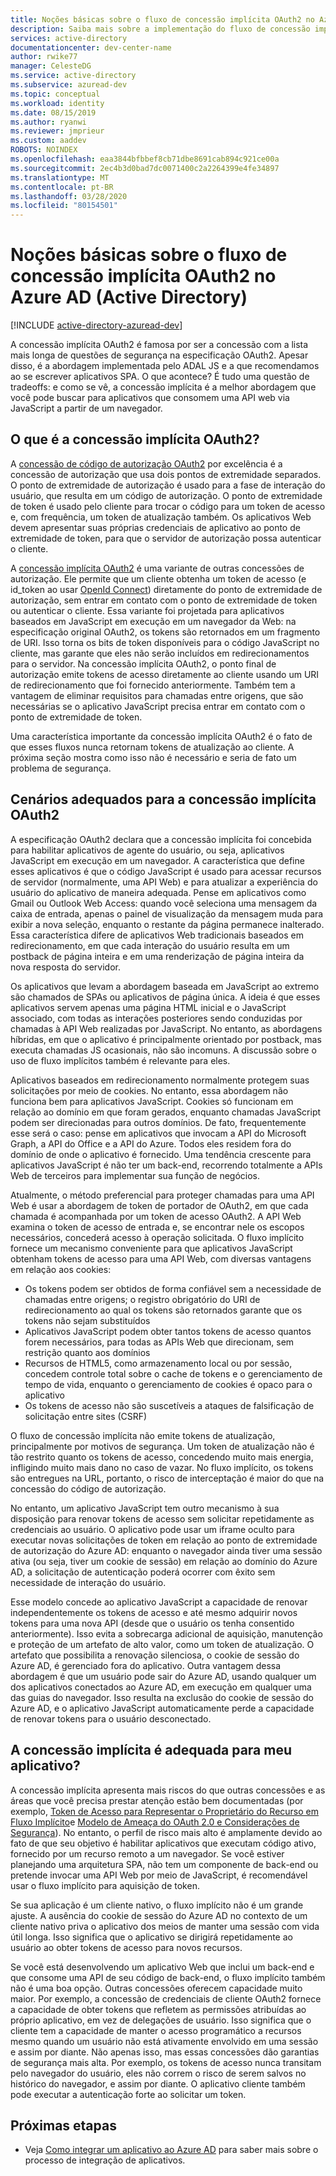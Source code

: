 ```yaml
---
title: Noções básicas sobre o fluxo de concessão implícita OAuth2 no Azure AD | Microsoft Docs
description: Saiba mais sobre a implementação do fluxo de concessão implícita OAuth2 pelo Azure Active Directory do OAuth2 e se ele é adequado para o aplicativo.
services: active-directory
documentationcenter: dev-center-name
author: rwike77
manager: CelesteDG
ms.service: active-directory
ms.subservice: azuread-dev
ms.topic: conceptual
ms.workload: identity
ms.date: 08/15/2019
ms.author: ryanwi
ms.reviewer: jmprieur
ms.custom: aaddev
ROBOTS: NOINDEX
ms.openlocfilehash: eaa3844bfbbef8cb71dbe8691cab894c921ce00a
ms.sourcegitcommit: 2ec4b3d0bad7dc0071400c2a2264399e4fe34897
ms.translationtype: MT
ms.contentlocale: pt-BR
ms.lasthandoff: 03/28/2020
ms.locfileid: "80154501"
---
```

# <a name="understanding-the-oauth2-implicit-grant-flow-in-azure-active-directory-ad"></a>Noções básicas sobre o fluxo de concessão implícita OAuth2 no Azure AD (Active Directory)

[!INCLUDE [active-directory-azuread-dev](../../../includes/active-directory-azuread-dev.md)]

A concessão implícita OAuth2 é famosa por ser a concessão com a lista mais longa de questões de segurança na especificação OAuth2. Apesar disso, é a abordagem implementada pelo ADAL JS e a que recomendamos ao se escrever aplicativos SPA. O que acontece? É tudo uma questão de tradeoffs: e como se vê, a concessão implícita é a melhor abordagem que você pode buscar para aplicativos que consomem uma API web via JavaScript a partir de um navegador.

## <a name="what-is-the-oauth2-implicit-grant"></a>O que é a concessão implícita OAuth2?

A [concessão de código de autorização OAuth2](https://tools.ietf.org/html/rfc6749#section-1.3.1) por excelência é a concessão de autorização que usa dois pontos de extremidade separados. O ponto de extremidade de autorização é usado para a fase de interação do usuário, que resulta em um código de autorização. O ponto de extremidade de token é usado pelo cliente para trocar o código para um token de acesso e, com frequência, um token de atualização também. Os aplicativos Web devem apresentar suas próprias credenciais de aplicativo ao ponto de extremidade de token, para que o servidor de autorização possa autenticar o cliente.

A [concessão implícita OAuth2](https://tools.ietf.org/html/rfc6749#section-1.3.2) é uma variante de outras concessões de autorização. Ele permite que um cliente obtenha um token de acesso (e id_token ao usar [OpenId Connect](https://openid.net/specs/openid-connect-core-1_0.html)) diretamente do ponto de extremidade de autorização, sem entrar em contato com o ponto de extremidade de token ou autenticar o cliente. Essa variante foi projetada para aplicativos baseados em JavaScript em execução em um navegador da Web: na especificação original OAuth2, os tokens são retornados em um fragmento de URI. Isso torna os bits de token disponíveis para o código JavaScript no cliente, mas garante que eles não serão incluídos em redirecionamentos para o servidor. Na concessão implícita OAuth2, o ponto final de autorização emite tokens de acesso diretamente ao cliente usando um URI de redirecionamento que foi fornecido anteriormente. Também tem a vantagem de eliminar requisitos para chamadas entre origens, que são necessárias se o aplicativo JavaScript precisa entrar em contato com o ponto de extremidade de token.

Uma característica importante da concessão implícita OAuth2 é o fato de que esses fluxos nunca retornam tokens de atualização ao cliente. A próxima seção mostra como isso não é necessário e seria de fato um problema de segurança.

## <a name="suitable-scenarios-for-the-oauth2-implicit-grant"></a>Cenários adequados para a concessão implícita OAuth2

A especificação OAuth2 declara que a concessão implícita foi concebida para habilitar aplicativos de agente do usuário, ou seja, aplicativos JavaScript em execução em um navegador. A característica que define esses aplicativos é que o código JavaScript é usado para acessar recursos de servidor (normalmente, uma API Web) e para atualizar a experiência do usuário do aplicativo de maneira adequada. Pense em aplicativos como Gmail ou Outlook Web Access: quando você seleciona uma mensagem da caixa de entrada, apenas o painel de visualização da mensagem muda para exibir a nova seleção, enquanto o restante da página permanece inalterado. Essa característica difere de aplicativos Web tradicionais baseados em redirecionamento, em que cada interação do usuário resulta em um postback de página inteira e em uma renderização de página inteira da nova resposta do servidor.

Os aplicativos que levam a abordagem baseada em JavaScript ao extremo são chamados de SPAs ou aplicativos de página única. A ideia é que esses aplicativos servem apenas uma página HTML inicial e o JavaScript associado, com todas as interações posteriores sendo conduzidas por chamadas à API Web realizadas por JavaScript. No entanto, as abordagens híbridas, em que o aplicativo é principalmente orientado por postback, mas executa chamadas JS ocasionais, não são incomuns. A discussão sobre o uso de fluxo implícitos também é relevante para eles.

Aplicativos baseados em redirecionamento normalmente protegem suas solicitações por meio de cookies. No entanto, essa abordagem não funciona bem para aplicativos JavaScript. Cookies só funcionam em relação ao domínio em que foram gerados, enquanto chamadas JavaScript podem ser direcionadas para outros domínios. De fato, frequentemente esse será o caso: pense em aplicativos que invocam a API do Microsoft Graph, a API do Office e a API do Azure. Todos eles residem fora do domínio de onde o aplicativo é fornecido. Uma tendência crescente para aplicativos JavaScript é não ter um back-end, recorrendo totalmente a APIs Web de terceiros para implementar sua função de negócios.

Atualmente, o método preferencial para proteger chamadas para uma API Web é usar a abordagem de token de portador de OAuth2, em que cada chamada é acompanhada por um token de acesso OAuth2. A API Web examina o token de acesso de entrada e, se encontrar nele os escopos necessários, concederá acesso à operação solicitada. O fluxo implícito fornece um mecanismo conveniente para que aplicativos JavaScript obtenham tokens de acesso para uma API Web, com diversas vantagens em relação aos cookies:

* Os tokens podem ser obtidos de forma confiável sem a necessidade de chamadas entre origens; o registro obrigatório do URI de redirecionamento ao qual os tokens são retornados garante que os tokens não sejam substituídos
* Aplicativos JavaScript podem obter tantos tokens de acesso quantos forem necessários, para todas as APIs Web que direcionam, sem restrição quanto aos domínios
* Recursos de HTML5, como armazenamento local ou por sessão, concedem controle total sobre o cache de tokens e o gerenciamento de tempo de vida, enquanto o gerenciamento de cookies é opaco para o aplicativo
* Os tokens de acesso não são suscetíveis a ataques de falsificação de solicitação entre sites (CSRF)

O fluxo de concessão implícita não emite tokens de atualização, principalmente por motivos de segurança. Um token de atualização não é tão restrito quanto os tokens de acesso, concedendo muito mais energia, infligindo muito mais dano no caso de vazar. No fluxo implícito, os tokens são entregues na URL, portanto, o risco de interceptação é maior do que na concessão do código de autorização.

No entanto, um aplicativo JavaScript tem outro mecanismo à sua disposição para renovar tokens de acesso sem solicitar repetidamente as credenciais ao usuário. O aplicativo pode usar um iframe oculto para executar novas solicitações de token em relação ao ponto de extremidade de autorização do Azure AD: enquanto o navegador ainda tiver uma sessão ativa (ou seja, tiver um cookie de sessão) em relação ao domínio do Azure AD, a solicitação de autenticação poderá ocorrer com êxito sem necessidade de interação do usuário.

Esse modelo concede ao aplicativo JavaScript a capacidade de renovar independentemente os tokens de acesso e até mesmo adquirir novos tokens para uma nova API (desde que o usuário os tenha consentido anteriormente). Isso evita a sobrecarga adicional de aquisição, manutenção e proteção de um artefato de alto valor, como um token de atualização. O artefato que possibilita a renovação silenciosa, o cookie de sessão do Azure AD, é gerenciado fora do aplicativo. Outra vantagem dessa abordagem é que um usuário pode sair do Azure AD, usando qualquer um dos aplicativos conectados ao Azure AD, em execução em qualquer uma das guias do navegador. Isso resulta na exclusão do cookie de sessão do Azure AD, e o aplicativo JavaScript automaticamente perde a capacidade de renovar tokens para o usuário desconectado.

## <a name="is-the-implicit-grant-suitable-for-my-app"></a>A concessão implícita é adequada para meu aplicativo?

A concessão implícita apresenta mais riscos do que outras concessões e as áreas que você precisa prestar atenção estão bem documentadas (por exemplo, [Token de Acesso para Representar o Proprietário do Recurso em Fluxo Implícito][OAuth2-Spec-Implicit-Misuse]e [Modelo de Ameaça do OAuth 2.0 e Considerações de Segurança][OAuth2-Threat-Model-And-Security-Implications]). No entanto, o perfil de risco mais alto é amplamente devido ao fato de que seu objetivo é habilitar aplicativos que executam código ativo, fornecido por um recurso remoto a um navegador. Se você estiver planejando uma arquitetura SPA, não tem um componente de back-end ou pretende invocar uma API Web por meio de JavaScript, é recomendável usar o fluxo implícito para aquisição de token.

Se sua aplicação é um cliente nativo, o fluxo implícito não é um grande ajuste. A ausência do cookie de sessão do Azure AD no contexto de um cliente nativo priva o aplicativo dos meios de manter uma sessão com vida útil longa. Isso significa que o aplicativo se dirigirá repetidamente ao usuário ao obter tokens de acesso para novos recursos.

Se você está desenvolvendo um aplicativo Web que inclui um back-end e que consome uma API de seu código de back-end, o fluxo implícito também não é uma boa opção. Outras concessões oferecem capacidade muito maior. Por exemplo, a concessão de credenciais de cliente OAuth2 fornece a capacidade de obter tokens que refletem as permissões atribuídas ao próprio aplicativo, em vez de delegações de usuário. Isso significa que o cliente tem a capacidade de manter o acesso programático a recursos mesmo quando um usuário não está ativamente envolvido em uma sessão e assim por diante. Não apenas isso, mas essas concessões dão garantias de segurança mais alta. Por exemplo, os tokens de acesso nunca transitam pelo navegador do usuário, eles não correm o risco de serem salvos no histórico do navegador, e assim por diante. O aplicativo cliente também pode executar a autenticação forte ao solicitar um token.

## <a name="next-steps"></a>Próximas etapas

* Veja [Como integrar um aplicativo ao Azure AD][ACOM-How-To-Integrate] para saber mais sobre o processo de integração de aplicativos.

<!--Image references-->

<!--Reference style links in use-->
[ACOM-How-And-Why-Apps-Added-To-AAD]: active-directory-how-applications-are-added.md
[ACOM-How-To-Integrate]: ../develop/active-directory-how-to-integrate.md?toc=/azure/active-directory/azuread-dev/toc.json&bc=/azure/active-directory/azuread-dev/breadcrumb/toc.json
[OAuth2-Spec-Implicit-Misuse]: https://tools.ietf.org/html/rfc6749#section-10.16
[OAuth2-Threat-Model-And-Security-Implications]: https://tools.ietf.org/html/rfc6819
